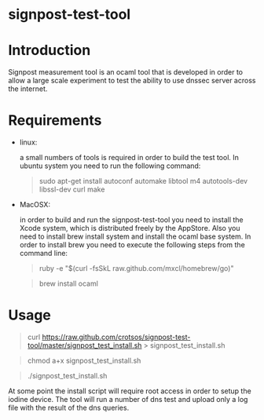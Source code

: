 signpost-test-tool
==================


Introduction
============

Signpost measurement tool is an ocaml tool that is developed in order to allow a large 
scale experiment to test the ability to use dnssec server across the internet. 

Requirements
=============

- linux:

    a small numbers of tools is required in order to build the test tool. In ubuntu system you need to run the following command:
    > sudo apt-get install autoconf automake libtool m4 autotools-dev libssl-dev curl make
    
- MacOSX:

    in order to build and run the signpost-test-tool you need to install the Xcode system, which is distributed freely 
    by the AppStore. Also you need to install brew install system and install the ocaml base system. In order to install 
    brew you need to execute the following steps from the command line:
    > ruby -e "$(curl -fsSkL raw.github.com/mxcl/homebrew/go)"
    
    > brew install ocaml


Usage
=====

> curl https://raw.github.com/crotsos/signpost-test-tool/master/signpost_test_install.sh >  signpost_test_install.sh

> chmod a+x signpost_test_install.sh

> ./signpost_test_install.sh

At some point the install script will require root access in order to setup the iodine device. The tool will run a number
of dns test and upload only a log file with the result of the dns queries. 